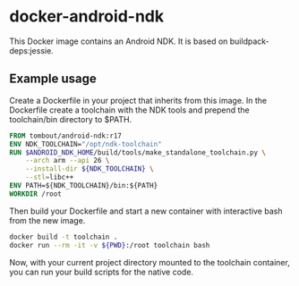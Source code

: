 # docker-android-ndk
This Docker image contains an Android NDK. It is based on buildpack-deps:jessie.

## Example usage
Create a Dockerfile in your project that inherits from this image. In the Dockerfile create a toolchain with the NDK 
tools and prepend the toolchain/bin directory to $PATH. 

```dockerfile
FROM tombout/android-ndk:r17
ENV NDK_TOOLCHAIN="/opt/ndk-toolchain"
RUN $ANDROID_NDK_HOME/build/tools/make_standalone_toolchain.py \
    --arch arm --api 26 \
    --install-dir ${NDK_TOOLCHAIN} \
    --stl=libc++
ENV PATH=${NDK_TOOLCHAIN}/bin:${PATH}
WORKDIR /root
```

Then build your Dockerfile and start a new container with interactive bash from the new image.

```bash
docker build -t toolchain .
docker run --rm -it -v ${PWD}:/root toolchain bash
```

Now, with your current project directory mounted to the toolchain container, you can run your build scripts for the 
native code.
